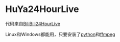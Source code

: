# HuYa24HourLive

代码来自[BiliBili24HourLive](https://github.com/Dicemy/BiliBili24HourLive "BiliBili24HourLive")

Linux和Windows都能用，只要安装了[python](https://www.python.org/ "python")和[ffmpeg](https://ffmpeg.org/ "ffmpeg")
